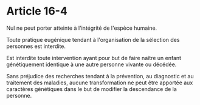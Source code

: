 # Article 16-4

<p>Nul ne peut porter atteinte à l'intégrité de l'espèce humaine.</p><p>Toute pratique eugénique tendant à l'organisation de la sélection des personnes est interdite.</p><p>Est interdite toute intervention ayant pour but de faire naître un enfant génétiquement identique à une autre personne vivante ou décédée.</p><p>Sans préjudice des recherches tendant à la prévention, au diagnostic et au traitement des maladies, aucune transformation ne peut être apportée aux caractères génétiques dans le but de modifier la descendance de la personne.</p>